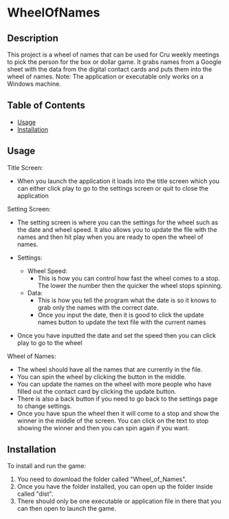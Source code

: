 # WheelOfNames

## Description
This project is a wheel of names that can be used for Cru weekly meetings to pick the person for the box or dollar game. It grabs names from a Google sheet with the data from the digital contact cards and puts them into the wheel of names. 
Note: The application or executable only works on a Windows machine.

## Table of Contents
- [Usage](#usage)
- [Installation](#installation)


## Usage
Title Screen:
- When you launch the application it loads into the title screen which you can either click play to go to the settings screen or quit to close the application


Setting Screen:
- The setting screen is where you can the settings for the wheel such as the date and wheel speed. It also allows you to update the file with the names and then hit play when you are ready to open the wheel of names.

- Settings:
  - Wheel Speed:
    - This is how you can control how fast the wheel comes to a stop. The lower the number then the quicker the wheel stops spinning.
  - Data:
    - This is how you tell the program what the date is so it knows to grab only the names with the correct date.
    - Once you input the date, then it is good to click the update names button to update the text file with the current names

- Once you have inputted the date and set the speed then you can click play to go to the wheel


Wheel of Names:
- The wheel should have all the names that are currently in the file.
- You can spin the wheel by clicking the button in the middle.
- You can update the names on the wheel with more people who have filled out the contact card by clicking the update button.
- There is also a back button if you need to go back to the settings page to change settings.
- Once you have spun the wheel then it will come to a stop and show the winner in the middle of the screen. You can click on the text to stop showing the winner and then you can spin again if you want.



## Installation
To install and run the game:
1. You need to download the folder called "Wheel_of_Names".
2. Once you have the folder installed, you can open up the folder inside called "dist".
3. There should only be one executable or application file in there that you can then open to launch the game. 
